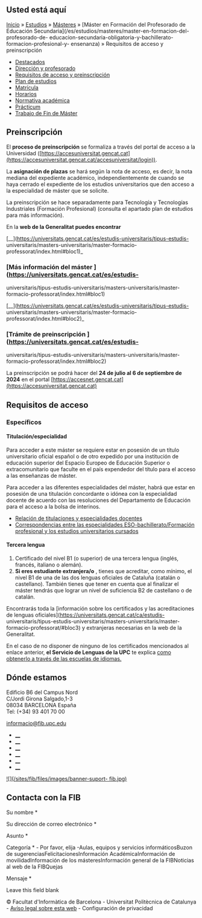 ## Usted está aquí

[Inicio](/es) » [Estudios](/es/estudios) » [Másteres](/es/estudios/masteres) »
[Máster en Formación del Profesorado de Educación
Secundaria](/es/estudios/masteres/master-en-formacion-del-profesorado-de-
educacion-secundaria-obligatoria-y-bachillerato-formacion-profesional-y-
ensenanza) » Requisitos de acceso y preinscripción

  * [Destacados](/es/estudios/masteres/master-en-formacion-del-profesorado-de-educacion-secundaria/destacados)
  * [Dirección y profesorado](/es/estudios/masteres/master-en-formacion-del-profesorado-de-educacion-secundaria/direccion-y-profesorado)
  * [Requisitos de acceso y preinscripción](/es/estudios/masteres/master-en-formacion-del-profesorado-de-educacion-secundaria/requisitos-de-acceso-y-preinscripcion)
  * [Plan de estudios](/es/estudios/masteres/master-en-formacion-del-profesorado-de-educacion-secundaria/plan-de-estudios)
  * [Matrícula](/es/estudios/masteres/master-en-formacion-del-profesorado-de-educacion-secundaria/matricula)
  * [Horarios](/es/estudios/masteres/master-en-formacion-del-profesorado-de-educacion-secundaria/horario)
  * [Normativa académica](/es/estudios/masteres/master-en-formacion-del-profesorado-de-educacion-secundaria/normativa-academica)
  * [Prácticum](/es/estudios/masteres/master-en-formacion-del-profesorado-de-educacion-secundaria/practicum)
  * [Trabajo de Fin de Máster](/es/estudios/masteres/master-en-formacion-del-profesorado-de-educacion-secundaria/trabajo-de-fin-de-master)

## Preinscripción

El **proceso de preinscripción** se formaliza a través del portal de acceso a
la Universidad
([https://accesuniversitat.gencat.cat](https://accesuniversitat.gencat.cat/accesuniversitat/login)).

La **asignación de plazas** se hará según la nota de acceso, es decir, la nota
mediana del expediente académico, independientemente de cuando se haya cerrado
el expediente de los estudios universitarios que den acceso a la especialidad
de máster que se solicite.

La preinscripción se hace separadamente para Tecnología y Tecnologías
Industriales (Formación Profesional) (consulta el apartado plan de estudios
para más información).



En la **web de la Generalitat puedes encontrar**

[__](https://universitats.gencat.cat/es/estudis-universitaris/tipus-estudis-
universitaris/masters-universitaris/master-formacio-
professorat/index.html#bloc1)_

###  [Más información del máster ](https://universitats.gencat.cat/es/estudis-
universitaris/tipus-estudis-universitaris/masters-universitaris/master-
formacio-professorat/index.html#bloc1)

[__](https://universitats.gencat.cat/es/estudis-universitaris/tipus-estudis-
universitaris/masters-universitaris/master-formacio-
professorat/index.html#bloc2)_

###  [Trámite de preinscripción ](https://universitats.gencat.cat/es/estudis-
universitaris/tipus-estudis-universitaris/masters-universitaris/master-
formacio-professorat/index.html#bloc2)



La preinscripción se podrá hacer del **24 de julio al 6 de septiembre de
2024**  en el portal
[https://accesnet.gencat.cat](https://accesuniversitat.gencat.cat)

  

## Requisitos de acceso

### Específicos

#### **Titulación/especialidad**

Para acceder a este máster se requiere estar en posesión de un título
universitario oficial español o de otro expedido por una institución de
educación superior del Espacio Europeo de Educación Superior o
extracomunitario que faculte en el país expendedor del título para el acceso a
las enseñanzas de máster.

Para acceder a las diferentes especialidades del máster, habrá que estar en
posesión de una titulación concordante o idónea con la especialidad docente de
acuerdo con las resoluciones del Departamento de Educación para el acceso a la
bolsa de interinos.

  * [Relación de titulaciones y especialidades docentes](https://aplicacions.ensenyament.gencat.cat/pls/apex/f?p=2011014:19)
  * [Correspondencias entre las especialidades ESO-bachillerato/Formación profesional y los estudios universitarios cursados](https://aplicacions.ensenyament.gencat.cat/pls/apex/f?p=2011914:28)

#### **Tercera lengua**

  1. Certificado del nivel B1 (o superior) de una tercera lengua (inglés, francés, italiano o alemán).
  2. **Si eres estudiante extranjera/o** , tienes que acreditar, como mínimo, el nivel B1 de una de las dos lenguas oficiales de Cataluña (catalán o castellano). También tienes que tener en cuenta que al finalizar el máster tendrás que lograr un nivel de suficiencia B2 de castellano o de catalán.

Encontrarás toda la [información sobre los certificados y las acreditaciones
de lenguas oficiales](https://universitats.gencat.cat/ca/estudis-
universitaris/tipus-estudis-universitaris/masters-universitaris/master-
formacio-professorat/#bloc3) y extranjeras necesarias en la web de la
Generalitat.

En el caso de no disponer de ninguno de los certificados mencionados al enlace
anterior, **el Servicio de Lenguas de la UPC** te explica [como obtenerlo a
través de las escuelas de
idiomas.](https://www.upc.edu/slt/ca/certifica/master-secundaria)

## Dónde estamos

Edificio B6 del Campus Nord  
C/Jordi Girona Salgado,1-3  
08034 BARCELONA España  
Tel: (+34) 93 401 70 00

[informacio@fib.upc.edu](mailto:informacio@fib.upc.edu)

  * [__](/es/noticies/rss.rss)
  * [__](https://www.facebook.com/fib.upc)
  * [__](https://twitter.com/fib_upc)
  * [__](https://www.flickr.com/photos/fib-upc/albums)
  * [__](https://www.youtube.com/user/mediafib)
  * [__](https://www.instagram.com/fib.upc/)

[![](/sites/fib/files/images/banner-suport-
fib.jpg)](http://suport.fib.upc.edu)

## Contacta con la FIB

Su nombre *

Su dirección de correo electrónico *

Asunto *

Categoría * \- Por favor, elija -Aulas, equipos y servicios informáticosBuzon
de sugerenciasFelicitacionesInformación AcadémicaInformación de
movilidadInformación de los másteresInformación general de la FIBNoticias al
web de la FIBQuejas

Mensaje *

Leave this field blank

© Facultat d'Informàtica de Barcelona - Universitat Politècnica de Catalunya -
[Avíso legal sobre esta web](/es/aviso-legal-sobre-esta-web) \- Configuración
de privacidad

